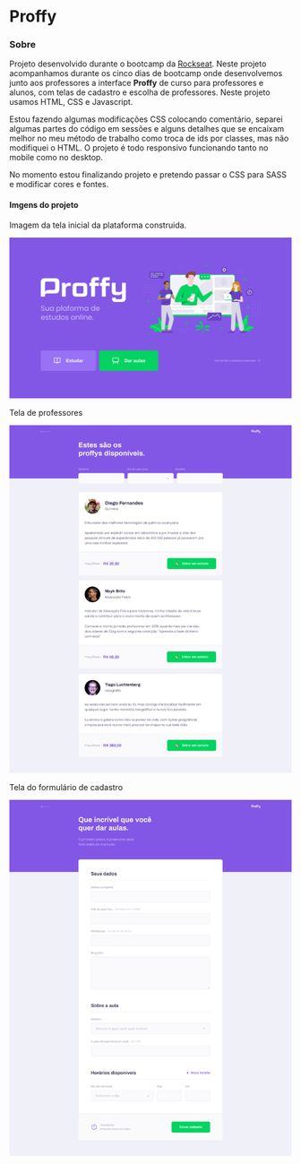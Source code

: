 # Proffy

### Sobre
Projeto desenvolvido durante o bootcamp da [Rockseat](https://rocketseat.com.br/). 
Neste projeto acompanhamos durante os cinco dias de bootcamp onde desenvolvemos junto aos professores a interface <b>Proffy</b> de curso para professores e alunos, com telas de cadastro e escolha de professores. Neste projeto usamos HTML, CSS e Javascript.

Estou fazendo algumas modificações CSS colocando comentário, separei algumas partes do código em sessões e alguns detalhes que se encaixam melhor no meu método de trabalho como troca de ids por classes, mas não modifiquei o HTML. O projeto é todo responsivo funcionando tanto no mobile como no desktop.

No momento estou finalizando projeto e pretendo passar o CSS para SASS e modificar cores e fontes.

#### Imgens do projeto

Imagem da tela inicial da plataforma construida.

![Tela inicial](/images/readme-img/home.jpg)

Tela de professores

![Tela inicial](/images/readme-img/Listagem.jpg)

Tela do formulário de cadastro

![Tela inicial](/images/readme-img/Formulario.jpg)
